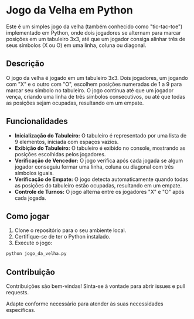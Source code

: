 # Jogo da Velha em Python

Este é um simples jogo da velha (também conhecido como "tic-tac-toe") implementado em Python, onde dois jogadores se alternam para marcar posições em um tabuleiro 3x3, até que um jogador consiga alinhar três de seus símbolos (X ou O) em uma linha, coluna ou diagonal.

## Descrição

O jogo da velha é jogado em um tabuleiro 3x3. Dois jogadores, um jogando com "X" e o outro com "O", escolhem posições numeradas de 1 a 9 para marcar seu símbolo no tabuleiro. O jogo continua até que um jogador vença, criando uma linha de três símbolos consecutivos, ou até que todas as posições sejam ocupadas, resultando em um empate.

## Funcionalidades

- **Inicialização do Tabuleiro:** O tabuleiro é representado por uma lista de 9 elementos, iniciada com espaços vazios.
- **Exibição do Tabuleiro:** O tabuleiro é exibido no console, mostrando as posições escolhidas pelos jogadores.
- **Verificação de Vencedor:** O jogo verifica após cada jogada se algum jogador conseguiu formar uma linha, coluna ou diagonal com três símbolos iguais.
- **Verificação de Empate:** O jogo detecta automaticamente quando todas as posições do tabuleiro estão ocupadas, resultando em um empate.
- **Controle de Turnos:** O jogo alterna entre os jogadores "X" e "O" após cada jogada.

## Como jogar

1. Clone o repositório para o seu ambiente local.
2. Certifique-se de ter o Python instalado.
3. Execute o jogo:

```bash
python jogo_da_velha.py
```
## Contribuição
Contribuições são bem-vindas! Sinta-se à vontade para abrir issues e pull requests.

Adapte conforme necessário para atender às suas necessidades específicas.
